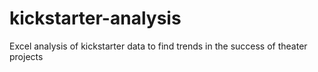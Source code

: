 # kickstarter-analysis
Excel analysis of kickstarter data to find trends in the success of theater projects
